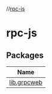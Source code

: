 //[rpc-js](index.md)

# rpc-js

## Packages

| Name |
|---|
| [lib.grpcweb](rpc-js/lib.grpcweb/index.md) |
